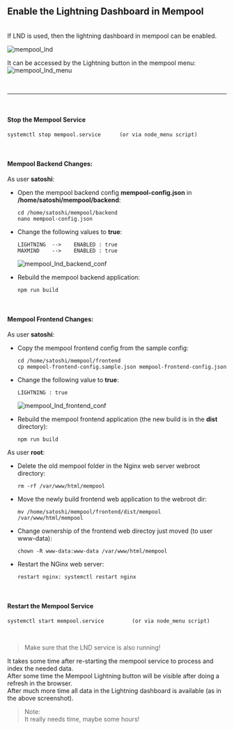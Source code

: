 ## Enable the Lightning Dashboard in Mempool

<br>
If LND is used, then the lightning dashboard in mempool can be enabled.  

![mempool_lnd](https://github.com/user-attachments/assets/1ee336e0-eb84-418f-b5e6-435c3b46c5ac)

It can be accessed by the Lightning button in the mempool menu:  
![mempool_lnd_menu](https://github.com/user-attachments/assets/2cb6a300-3152-4468-aa63-3b5852851c01)

<br>

---

<br>

#### Stop the Mempool Service
```
systemctl stop mempool.service 		(or via node_menu script)
``` 
<br>

#### Mempool Backend Changes:
As user **satoshi**:
- Open the mempool backend config **mempool-config.json** in **/home/satoshi/mempool/backend**:  
  ```
  cd /home/satoshi/mempool/backend
  nano mempool-config.json
  ```
- Change the following values to **true**:  
  ```
  LIGHTNING  -->	ENABLED : true
  MAXMIND    -->	ENABLED : true
  ```
  ![mempool_lnd_backend_conf](https://github.com/user-attachments/assets/006f22f8-7de8-4d2c-9d3d-dedb7b6c41be)
  
- Rebuild the mempool backend application:  
  ```
  npm run build
  ```
<br>

#### Mempool Frontend Changes:
As user **satoshi**:  
- Copy the mempool frontend config from the sample config:  
  ```
  cd /home/satoshi/mempool/frontend
  cp mempool-frontend-config.sample.json mempool-frontend-config.json
  ```
- Change the following value to **true**:  
  ```
  LIGHTNING : true
  ```
  ![mempool_lnd_frontend_conf](https://github.com/user-attachments/assets/57d4849d-34f4-4641-91b4-ceb0cb29f137)

- Rebuild the mempool frontend application (the new build is in the **dist** directory):  
  ```
  npm run build
  ```
  
As user **root**:  
- Delete the old mempool folder in the Nginx web server webroot directory:  
  ```
  rm -rf /var/www/html/mempool
  ```
- Move the newly build frontend web application to the webroot dir:  
  ```
  mv /home/satoshi/mempool/frontend/dist/mempool /var/www/html/mempool
  ```
- Change ownership of the frontend web directoy just moved (to user www-data):  
  ```
  chown -R www-data:www-data /var/www/html/mempool
  ```
- Restart the NGinx web server:  
  ```
  restart nginx: systemctl restart nginx
  ```
<br>

#### Restart the Mempool Service
```
systemctl start mempool.service 		(or via node_menu script)
```
<br>

>Make sure that the LND service is also running!

It takes some time after re-starting the mempool service to process and index the needed data.  
After some time the Mempool Lightning button will be visible after doing a refresh in the browser.  
After much more time all data in the Lightning dashboard is available (as in the above screenshot).
>Note:  
>It really needs time, maybe some hours!

<br><br>
